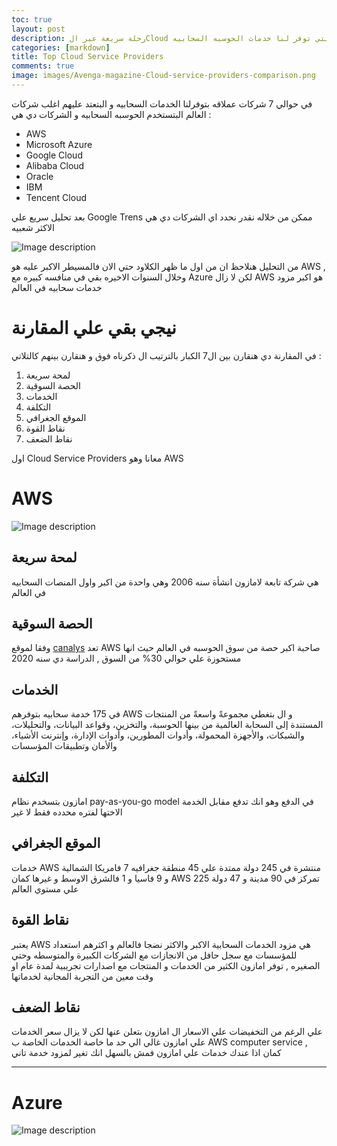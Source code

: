 ```yaml
---
toc: true
layout: post
description: رحلة سريعة عبر الCloud نستكشف فيها مزايا وعيوب الشركات الكبري التي توفر لنا خدمات الحوسبه السحابيه 
categories: [markdown]
title: Top Cloud Service Providers
comments: true
image: images/Avenga-magazine-Cloud-service-providers-comparison.png
---
```


في حوالي 7 شركات عملاقه بتوفرلنا  الخدمات السحابيه و البتعتد عليهم اغلب شركات العالم البتستخدم الحوسبه السحابيه و الشركات دي هي : 
- AWS
- Microsoft Azure 
- Google Cloud 
- Alibaba Cloud
- Oracle
- IBM
- Tencent Cloud

بعد تحليل سريع علي Google Trens ممكن من خلاله نقدر نحدد اي الشركات دي هي الاكثر شعبيه 

![Image description](master/images/google-trends.png)

من التحليل هنلاحظ ان من اول ما ظهر الكلاود حتي الان فالمسيطر الاكبر عليه هو AWS , وخلال  السنوات الاخيره بقي في منافسه كبيره مع Azure لكن لا زال AWS هو اكبر مزود خدمات سحابيه في العالم 

# نيجي بقي علي المقارنة 

في المقارنة دي هنقارن بين ال7 الكبار بالترتيب ال ذكرناه فوق و هنقارن بينهم كالتلاتي :

1. لمحة سريعة 
2. الحصة السوقية
3. الخدمات 
4. التكلفة 
5. الموقع الجغرافي 
6. نقاط القوة
7. نقاط الضعف

اول Cloud Service Providers معانا وهو AWS

# AWS

![Image description](https://www.avenga.com/wp-content/uploads/2021/05/AWS-1024x171.jpg)

## لمحة سريعة
 هي شركة تابعة لامازون انشأة سنه 2006 وهي واحدة من اكبر واول المنصات السحابيه في العالم

 ## الحصة السوقية
وفقا لموقع [canalys](https://www.canalys.com/newsroom/global-cloud-market-q4-2020) تعد AWS  صاحبة اكبر حصة من سوق الحوسبه في العالم حيث انها مستحوزة علي حوالي 30% من السوق , الدراسة دي سنه 2020

## الخدمات

في 175 خدمة سحابيه بتوفرهم AWS و ال بتغطي مجموعةً واسعةً من المنتجات المستندة إلى السحابة العالمية من بينها الحوسبة، والتخزين، وقواعد البيانات، والتحليلات، والشبكات، والأجهزة المحمولة، وأدوات المطورين، وأدوات الإدارة، وإنترنت الأشياء، والأمان وتطبيقات المؤسسات

## التكلفة

امازون بتسخدم نظام pay-as-you-go model في الدفع وهو انك تدفع مقابل الخدمة الاختها لفتره محدده فقط لا غير 

## الموقع الجغرافي

خدمات AWS منتشرة في 245 دولة ممتدة علي 45 منطقة جغرافيه 
7 فامريكا الشمالية و 9 فاسيا و 1 فالشرق الاوسط و غيرها كمان AWS 225 تمركز في 90 مدينة و  47 دولة علي مستوي العالم 


## نقاط القوة

يعتبر AWS هي مزود الخدمات السحابية الاكبر والاكثر نضجا فالعالم و اكثرهم استعداد للمؤسسات مع سجل حافل من الانجازات مع الشركات الكبيرة والمتوسطه وحتي الصغيره , توفر امازون الكثير من الخدمات و المنتجات مع اصدارات تجريبية لمدة عام او وقت معين من التجربة المجانية لخدماتها 

## نقاط الضعف

علي الرغم من التخفيضات علي الاسعار ال امازون بتعلن عنها لكن لا يزال سعر الخدمات علي امازون غالي الي حد ما خاصة الخدمات الخاصة ب AWS computer service , كمان اذا عندك خدمات علي امازون فمش بالسهل انك تغير لمزود خدمة تاني 
_______________________________________

#  Azure 

![Image description](https://www.avenga.com/wp-content/uploads/2021/05/Microsoft-Azure-1024x171.png)
